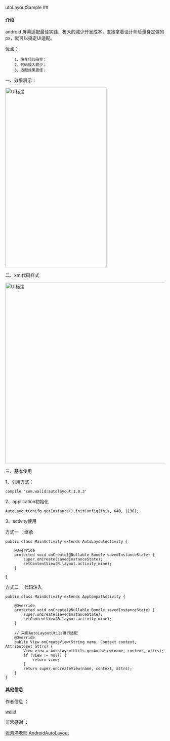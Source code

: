 utoLayoutSample ##

#### 介绍 ##

android 屏幕适配最佳实践，极大的减少开发成本，直接拿着设计师给量身定做的px，就可以搞定UI适配。

优点：

```
    1、编写代码简单；
    2、代码侵入较少；
    3、适配效果更佳；
```

一、效果展示：

<img src="http://img.blog.csdn.net/20160830193628000" width = "320" height = "567" alt="UI标注" align=center />

二、xml代码样式

<img src="http://img.blog.csdn.net/20160830195850819" width = "590" height = "570" alt="UI标注" align=center />

三、基本使用

1、引用方式：

```
compile 'com.walid:autolayout:1.0.3'
```

2、application初始化

```
AutoLayoutConifg.getInstance().initConfig(this, 640, 1136);
```

3、activity使用

方式一 ：继承

```
public class MainActivity extends AutoLayoutActivity {

    @Override
    protected void onCreate(@Nullable Bundle savedInstanceState) {
        super.onCreate(savedInstanceState);
        setContentView(R.layout.activity_mine);
    }

}
```

方式二 ：代码注入

```
public class MainActivity extends AppCompatActivity {

    @Override
    protected void onCreate(@Nullable Bundle savedInstanceState) {
        super.onCreate(savedInstanceState);
        setContentView(R.layout.activity_mine);
    }

    // 采用AutoLayoutUtils进行适配
    @Override
    public View onCreateView(String name, Context context, AttributeSet attrs) {
        View view = AutoLayoutUtils.genAutoView(name, context, attrs);
        if (view != null) {
            return view;
        }
        return super.onCreateView(name, context, attrs);
    }
}
```

#### 其他信息 ##

作者信息 ：

[walid](https://github.com/walid1992)

非常感谢 ：

[张鸿洋老师 AndroidAutoLayout](https://github.com/hongyangAndroid/AndroidAutoLayout)



